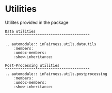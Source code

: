 # Utilities

Utilites provided in the package


```{eval-rst}
Data utilities
^^^^^^^^^^^^^^^^^^^^^^^^^^^^^^^^^^^^^^^

.. automodule:: inFairness.utils.datautils
    :members:
    :undoc-members:
    :show-inheritance:

Post-Processing utilities
^^^^^^^^^^^^^^^^^^^^^^^^^^^^^^^^^^^^^^^
.. automodule:: inFairness.utils.postprocessing
    :members:
    :undoc-members:
    :show-inheritance:
```